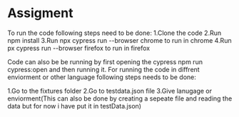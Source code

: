 # Assigment

To run the code following steps need to be done:
1.Clone the code
2.Run npm install
3.Run npx cypress run --browser chrome to run in chrome
4.Run px cypress run --browser firefox to run in firefox 

Code can also be be running  by first opening the cypress npm run cypress:open   and then running it.
For running the code in diffrent enviorment or other language following steps needs to be done:

1.Go to the fixtures folder
2.Go to testdata.json file 
3.Give lanugage or enviorment(This can also be done by creating a sepeate file and reading the data but for now i have put it in testData.json)

